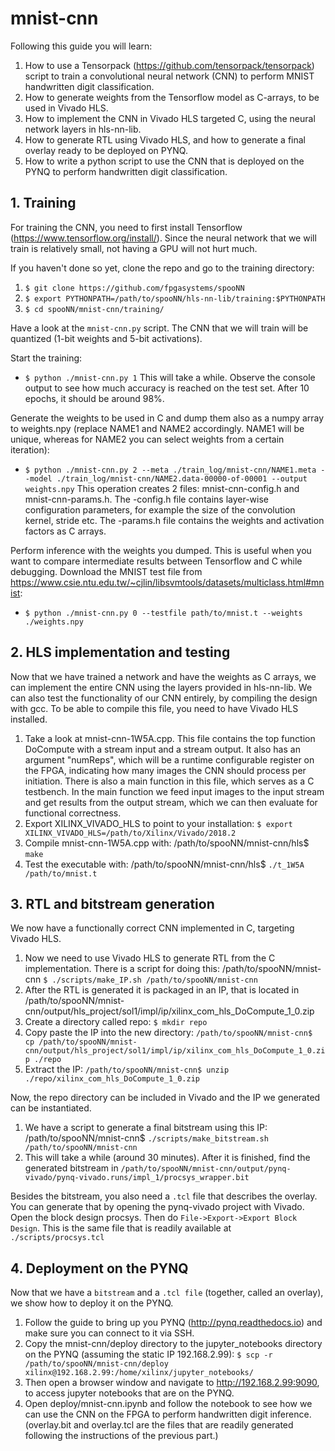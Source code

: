 # mnist-cnn

Following this guide you will learn:

1. How to use a Tensorpack (https://github.com/tensorpack/tensorpack) script to train a convolutional neural network (CNN) to perform MNIST handwritten digit classification.
2. How to generate weights from the Tensorflow model as C-arrays, to be used in Vivado HLS.
3. How to implement the CNN in Vivado HLS targeted C, using the neural network layers in hls-nn-lib.
4. How to generate RTL using Vivado HLS, and how to generate a final overlay ready to be deployed on PYNQ.
5. How to write a python script to use the CNN that is deployed on the PYNQ to perform handwritten digit classification.

## 1. Training

For training the CNN, you need to first install Tensorflow (https://www.tensorflow.org/install/). Since the neural network that we will train is relatively small, not having a GPU will not hurt much.

If you haven't done so yet, clone the repo and go to the training directory:

1. `$ git clone https://github.com/fpgasystems/spooNN`
2. `$ export PYTHONPATH=/path/to/spooNN/hls-nn-lib/training:$PYTHONPATH`
3. `$ cd spooNN/mnist-cnn/training/`

Have a look at the `mnist-cnn.py` script. The CNN that we will train will be quantized (1-bit weights and 5-bit activations).

Start the training:
- `$ python ./mnist-cnn.py 1`
This will take a while. Observe the console output to see how much accuracy is reached on the test set. After 10 epochs, it should be around 98%.

Generate the weights to be used in C and dump them also as a numpy array to weights.npy (replace NAME1 and NAME2 accordingly. NAME1 will be unique, whereas for NAME2 you can select weights from a certain iteration):
- `$ python ./mnist-cnn.py 2 --meta ./train_log/mnist-cnn/NAME1.meta --model ./train_log/mnist-cnn/NAME2.data-00000-of-00001 --output weights.npy`
This operation creates 2 files: mnist-cnn-config.h and mnist-cnn-params.h. The -config.h file contains layer-wise configuration parameters, for example the size of the convolution kernel, stride etc. The -params.h file contains the weights and activation factors as C arrays.

Perform inference with the weights you dumped. This is useful when you want to compare intermediate results between Tensorflow and C while debugging. Download the MNIST test file from https://www.csie.ntu.edu.tw/~cjlin/libsvmtools/datasets/multiclass.html#mnist:
- `$ python ./mnist-cnn.py 0 --testfile path/to/mnist.t --weights ./weights.npy`

## 2. HLS implementation and testing

Now that we have trained a network and have the weights as C arrays, we can implement the entire CNN using the layers provided in hls-nn-lib. We can also test the functionality of our CNN entirely, by compiling the design with gcc. To be able to compile this file, you need to have Vivado HLS installed.

1. Take a look at mnist-cnn-1W5A.cpp. This file contains the top function DoCompute with a stream input and a stream output. It also has an argument "numReps", which will be a runtime configurable register on the FPGA, indicating how many images the CNN should process per initiation. There is also a main function in this file, which serves as a C testbench. In the main function we feed input images to the input stream and get results from the output stream, which we can then evaluate for functional correctness.
2. Export XILINX_VIVADO_HLS to point to your installation: `$ export XILINX_VIVADO_HLS=/path/to/Xilinx/Vivado/2018.2`
3. Compile mnist-cnn-1W5A.cpp with: /path/to/spooNN/mnist-cnn/hls$ `make`
4. Test the executable with: /path/to/spooNN/mnist-cnn/hls$ `./t_1W5A /path/to/mnist.t`

## 3. RTL and bitstream generation

We now have a functionally correct CNN implemented in C, targeting Vivado HLS. 

1. Now we need to use Vivado HLS to generate RTL from the C implementation. There is a script for doing this: /path/to/spooNN/mnist-cnn `$ ./scripts/make_IP.sh /path/to/spooNN/mnist-cnn`
2. After the RTL is generated it is packaged in an IP, that is located in /path/to/spooNN/mnist-cnn/output/hls_project/sol1/impl/ip/xilinx_com_hls_DoCompute_1_0.zip
3. Create a directory called repo: `$ mkdir repo`
4. Copy paste the IP into the new directory: `/path/to/spooNN/mnist-cnn$ cp /path/to/spooNN/mnist-cnn/output/hls_project/sol1/impl/ip/xilinx_com_hls_DoCompute_1_0.zip ./repo`
5. Extract the IP: `/path/to/spooNN/mnist-cnn$ unzip ./repo/xilinx_com_hls_DoCompute_1_0.zip`

Now, the repo directory can be included in Vivado and the IP we generated can be instantiated.

1. We have a script to generate a final bitstream using this IP: /path/to/spooNN/mnist-cnn$ `./scripts/make_bitstream.sh /path/to/spooNN/mnist-cnn`
2. This will take a while (around 30 minutes). After it is finished, find the generated bitstream in `/path/to/spooNN/mnist-cnn/output/pynq-vivado/pynq-vivado.runs/impl_1/procsys_wrapper.bit`

Besides the bitstream, you also need a `.tcl` file that describes the overlay. You can generate that by opening the pynq-vivado project with Vivado. Open the block design procsys. Then do `File->Export->Export Block Design`. This is the same file that is readily available at `./scripts/procsys.tcl`

## 4. Deployment on the PYNQ

Now that we have a `bitstream` and a `.tcl file` (together, called an overlay), we show how to deploy it on the PYNQ.

1. Follow the guide to bring up you PYNQ (http://pynq.readthedocs.io) and make sure you can connect to it via SSH.
2. Copy the mnist-cnn/deploy directory to the jupyter_notebooks directory on the PYNQ (assuming the static IP 192.168.2.99): `$ scp -r /path/to/spooNN/mnist-cnn/deploy xilinx@192.168.2.99:/home/xilinx/jupyter_notebooks/`
3. Then open a browser window and navigate to http://192.168.2.99:9090, to access jupyter notebooks that are on the PYNQ.
4. Open deploy/mnist-cnn.ipynb and follow the notebook to see how we can use the CNN on the FPGA to perform handwritten digit inference. (overlay.bit and overlay.tcl are the files that are readily generated following the instructions of the previous part.)
